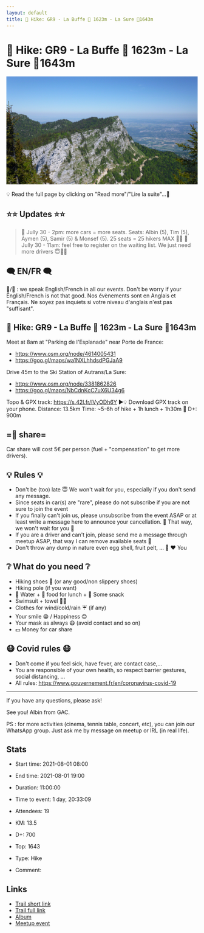 ```yaml
---
layout: default
title: 🥾 Hike: GR9 - La Buffe 🗻 1623m - La Sure 🗻1643m
---
```


# 🥾 Hike: GR9 - La Buffe 🗻 1623m - La Sure 🗻1643m

![2021-08-01](/Stats/img/orig/2021-08-01.jpg)

💡 Read the full page by clicking on "Read more"/"Lire la suite"...💜

## ⭐⭐ Updates ⭐⭐
> 📅 Jully 30 - 2pm: more cars = more seats. Seats: Albin (5), Tim (5), Aymen (5), Samir (5) & Monsef (5). 25 seats = 25 hikers MAX 🚶‍♂️
> 📅 Jully 30 - 11am: feel free to register on the waiting list. We just need more drivers 😇🚗🚙

## 🗨️ EN/FR 🗨️
🦅/🐓 : we speak English/French in all our events. Don't be worry if your English/French is not that good. Nos évènements sont en Anglais et Français. Ne soyez pas inquiets si votre niveau d'anglais n'est pas "suffisant".

## 🥾 Hike: GR9 - La Buffe 🗻 1623m - La Sure 🗻1643m
Meet at 8am at "Parking de l'Esplanade" near Porte de France:
- https://www.osm.org/node/4614005431
- https://goo.gl/maps/wa1NXLhhdsdPGJaA9

Drive 45m to the Ski Station of Autrans/La Sure:
- https://www.osm.org/node/3381862826
- https://goo.gl/maps/NbCdnKcC7uX6U34g6

Topo & GPX track: https://s.42l.fr/lVyODh6Y
▶💡 Download GPX track on your phone.
Distance: 13.5km
Time: ~5-6h of hike + 1h lunch + 1h30m 🚗
D+: 900m

## =🚗 share=
Car share will cost 5€ per person (fuel + "compensation" to get more drivers).

## 💡 Rules 💡
- Don't be (too) late 😇 We won't wait for you, especially if you don't send any message.
- Since seats in car(s) are "rare", please do not subscribe if you are not sure to join the event
- If you finally can't join us, please unsubscribe from the event ASAP or at least write a message here to announce your cancellation. 💜 That way, we won't wait for you 💜
- If you are a driver and can't join, please send me a message through meetup ASAP, that way I can remove available seats 🚗
- Don't throw any dump in nature even egg shell, fruit pelt, ... 🌳 ❤️ You

## ❔ What do you need ❔
- Hiking shoes 🥾 (or any good/non slippery shoes)
- Hiking pole (if you want)
- 🧃 Water + 🥕 food for lunch + 🍫 Some snack
- Swimsuit + towel 🏊‍♀️
- Clothes for wind/cold/rain ☔ (if any)
- Your smile 😁 / Happiness 😊
- Your mask as always 😷 (avoid contact and so on)
- 💵 Money for car share

## 😷 Covid rules 😷
- Don't come if you feel sick, have fever, are contact case,...
- You are responsible of your own health, so respect barrier gestures, social distancing, ...
- All rules: https://www.gouvernement.fr/en/coronavirus-covid-19

-----------------------
If you have any questions, please ask!

See you! Albin from GAC.

PS : for more activities (cinema, tennis table, concert, etc), you can join our WhatsApp group. Just ask me by message on meetup or IRL (in real life).

## Stats

- Start time: 2021-08-01 08:00
- End time: 2021-08-01 19:00
- Duration: 11:00:00
- Time to event: 1 day, 20:33:09
- Attendees: 19

- KM: 13.5
- D+: 700
- Top: 1643
- Type: Hike
- Comment: 

## Links

- [Trail short link](https://s.42l.fr/lVyODh6Y)
- [Trail full link]()
- [Album](https://binnette.github.io/GacImg2021/2021-08-01-🥾-Hike-GR9-La-Buffe-🗻-1623m-La-Sure-🗻1643m.html)
- [Meetup event](https://www.meetup.com/grenoble-adventure-club-english-french/events/279800883/)
